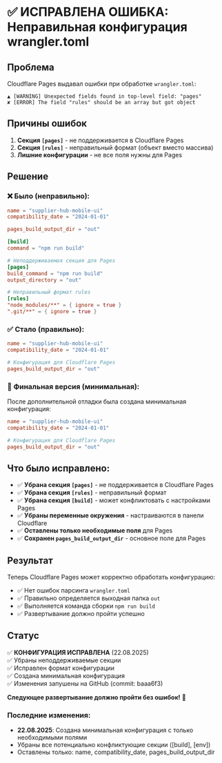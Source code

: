 # ✅ ИСПРАВЛЕНА ОШИБКА: Неправильная конфигурация wrangler.toml

## Проблема
Cloudflare Pages выдавал ошибки при обработке `wrangler.toml`:

```
▲ [WARNING] Unexpected fields found in top-level field: "pages"
✘ [ERROR] The field "rules" should be an array but got object
```

## Причины ошибок
1. **Секция `[pages]`** - не поддерживается в Cloudflare Pages
2. **Секция `[rules]`** - неправильный формат (объект вместо массива)
3. **Лишние конфигурации** - не все поля нужны для Pages

## Решение

### ❌ Было (неправильно):
```toml
name = "supplier-hub-mobile-ui"
compatibility_date = "2024-01-01"

pages_build_output_dir = "out"

[build]
command = "npm run build"

# Неподдерживаемая секция для Pages
[pages]
build_command = "npm run build"
output_directory = "out"

# Неправильный формат rules
[rules]
"node_modules/**" = { ignore = true }
".git/**" = { ignore = true }
```

### ✅ Стало (правильно):
```toml
name = "supplier-hub-mobile-ui"
compatibility_date = "2024-01-01"

# Конфигурация для Cloudflare Pages
pages_build_output_dir = "out"
```

### 🔧 Финальная версия (минимальная):
После дополнительной отладки была создана минимальная конфигурация:
```toml
name = "supplier-hub-mobile-ui"
compatibility_date = "2024-01-01"

# Конфигурация для Cloudflare Pages
pages_build_output_dir = "out"
```

## Что было исправлено:
- ✅ **Убрана секция `[pages]`** - не поддерживается в Cloudflare Pages
- ✅ **Убрана секция `[rules]`** - неправильный формат
- ✅ **Убрана секция `[build]`** - может конфликтовать с настройками Pages
- ✅ **Убраны переменные окружения** - настраиваются в панели Cloudflare
- ✅ **Оставлены только необходимые поля** для Pages
- ✅ **Сохранен `pages_build_output_dir`** - основное поле для Pages

## Результат
Теперь Cloudflare Pages может корректно обработать конфигурацию:
- ✅ Нет ошибок парсинга `wrangler.toml`
- ✅ Правильно определяется выходная папка `out`
- ✅ Выполняется команда сборки `npm run build`
- ✅ Развертывание должно пройти успешно

## Статус
✅ **КОНФИГУРАЦИЯ ИСПРАВЛЕНА** (22.08.2025)  
✅ Убраны неподдерживаемые секции  
✅ Исправлен формат конфигурации  
✅ Создана минимальная конфигурация  
✅ Изменения запушены на GitHub (commit: baaa6f3)  

**Следующее развертывание должно пройти без ошибок!** 🚀

### Последние изменения:
- **22.08.2025**: Создана минимальная конфигурация с только необходимыми полями
- Убраны все потенциально конфликтующие секции ([build], [env])
- Оставлены только: name, compatibility_date, pages_build_output_dir
